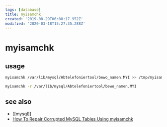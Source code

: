 ```yaml
---
tags: [database]
title: myisamchk
created: '2019-08-29T06:08:17.952Z'
modified: '2020-03-18T15:27:35.288Z'
---
```


# myisamchk

## usage
```sh
myisamchk /var/lib/mysql/Abtelefoniertool/bewo_namen.MYI >> /tmp/myisamchk_log.txt	# checks corrupt table

myisamchk -r /var/lib/mysql/Abtelefoniertool/bewo_namen.MYI					  # repairs corrupt table								
```

## see also
- [[mysql]]
- [How To Repair Corrupted MySQL Tables Using myisamchk](http://www.thegeekstuff.com/2008/09/how-to-repair-corrupted-mysql-tables-using-myisamchk/)
